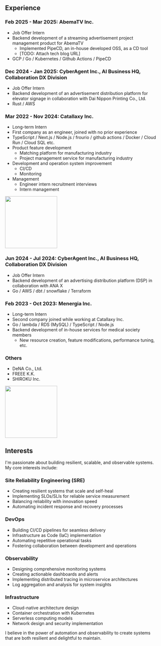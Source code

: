 ## Experience

### Feb 2025 - Mar 2025: AbemaTV Inc.
- Job Offer Intern
- Backend development of a streaming advertisement project management product for AbemaTV
  - Implemented PipeCD, an in-house developed OSS, as a CD tool
  - [TODO: Attach tech blog URL]
- GCP / Go / Kubernetes / Github Actions / PipeCD

### Dec 2024 - Jan 2025: CyberAgent Inc., AI Business HQ, Collaboration DX Division
- Job Offer Intern
- Backend development of an advertisement distribution platform for elevator signage in collaboration with Dai Nippon Printing Co., Ltd.
- Rust / AWS

### Mar 2022 - Nov 2024: Catallaxy Inc.
- Long-term Intern
- First company as an engineer, joined with no prior experience
- TypeScript / Next.js / Node.js / frourio / github actions / Docker / Cloud Run / Cloud SQL etc.
- Product feature development
  - Matching platform for manufacturing industry
  - Project management service for manufacturing industry
- Development and operation system improvement
  - CI/CD
  - Monitoring
- Management
  - Engineer intern recruitment interviews
  - Intern management

<a href="https://www.wantedly.com/companies/catallaxy/post_articles/893643">
  <img src="https://github.com/enomoto11/enomoto11/assets/102714865/6c24b343-415c-4c07-85b6-ef7c821ea1bf" height="170px"/>
</a>

### Jun 2024 - Jul 2024: CyberAgent Inc., AI Business HQ, Collaboration DX Division
- Job Offer Intern
- Backend development of an advertising distribution platform (DSP) in collaboration with ANA X
- Go / AWS / dbt / snowflake / Terraform

### Feb 2023 - Oct 2023: Menergia Inc.
- Long-term Intern
- Second company joined while working at Catallaxy Inc.
- Go / lambda / RDS (MySQL) / TypeScript / Node.js
- Backend development of in-house services for medical society members
  - New resource creation, feature modifications, performance tuning, etc.

### Others
- DeNA Co., Ltd.
- FREEE K.K.
- SHIROKU Inc.

<a href="https://developers.cyberagent.co.jp/blog/archives/47135">
  <img src="https://github.com/enomoto11/enomoto11/assets/102714865/21b2fb9d-2211-436a-b95a-1f797378a9d7" height="170px"/>
</a>

## Interests

I'm passionate about building resilient, scalable, and observable systems. My core interests include:

### Site Reliability Engineering (SRE)
- Creating resilient systems that scale and self-heal
- Implementing SLOs/SLIs for reliable service measurement
- Balancing reliability with innovation speed
- Automating incident response and recovery processes

### DevOps
- Building CI/CD pipelines for seamless delivery
- Infrastructure as Code (IaC) implementation
- Automating repetitive operational tasks
- Fostering collaboration between development and operations

### Observability
- Designing comprehensive monitoring systems
- Creating actionable dashboards and alerts
- Implementing distributed tracing in microservice architectures
- Log aggregation and analysis for system insights

### Infrastructure
- Cloud-native architecture design
- Container orchestration with Kubernetes
- Serverless computing models
- Network design and security implementation

I believe in the power of automation and observability to create systems that are both resilient and delightful to maintain.
